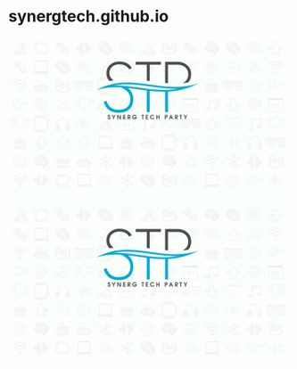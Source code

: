 # synergtech.github.io
![SynerG Tech Party](/images/stp.svg "synerG Tech Party")
<p align="center">
  <img src="images/stp.svg"/>
 
</p>
